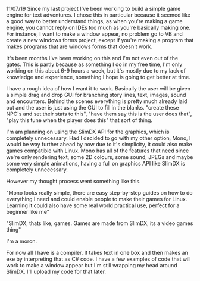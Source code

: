 
11/07/19 
Since my last project I've been working to build a simple game engine for text adventures. 
I chose this in particular because it seemed like a good way to better understand things, as when you're making a game engine, you cannot reply on IDEs too much as you're basically making one. For instance, I want to make a window appear, no problem go to VB and create a new windows forms project, except if you're making a program that makes programs that are windows forms that doesn't work.

It's been months I've been working on this and I'm not even out of the gates. This is partly because as something I do in my free time, I'm only working on this about 6-9 hours a week, but it's mostly due to my lack of knowledge and experience, something I hope is going to get better at time. 

I have a rough idea of how I want it to work. Basically the user will be given a simple drag and drop GUI for branching story lines, text, images, sound and encounters. Behind the scenes everything is pretty much already laid out and the user is just using the GUI to fill in the blanks. "create these NPC's and set their stats to this", "have them say this is the user does that", "play this tune when the player does this" that sort of thing. 

I'm am planning on using the SlimDX API for the graphics, which is completely unnecessary. Had I decided to go with my other option,  Mono, I would be way further ahead by now due to it's simplicity, it could also make games compatible with Linux. Mono has all of the features that need since we're only rendering text, some 2D colours, some sound, JPEGs and maybe some very simple animations, having a full on graphics API like SlimDX is completely unnecessary.

However my thought process went something like this.

"Mono looks really simple, there are easy step-by-step guides on how to do everything I need and could enable people to make their games for Linux. Learning it could also have some real world practical use, perfect for a beginner like me"

"SlimDX, thats like, games. Games are made from SlimDX, its a video games thing"

I'm a moron.

For now all I have is a compiler. It takes text in one box and then makes an exe by interpreting that as C# code. I have a few examples of code that will work to make a window appear but I'm still wrapping my head around SlimDX. I'll upload my code for that later.
